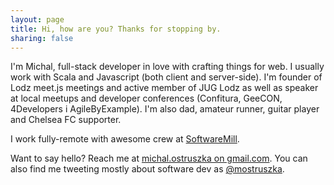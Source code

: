 ```yaml
---
layout: page
title: Hi, how are you? Thanks for stopping by.
sharing: false
---
```


I'm Michal, full-stack developer in love with crafting things for web. I usually work with Scala and Javascript (both client and server-side). I'm founder of Lodz meet.js meetings and active member of JUG Lodz as well as speaker at local meetups and developer conferences (Confitura, GeeCON, 4Developers i AgileByExample). I'm also dad, amateur runner, guitar player and Chelsea FC supporter.

I work fully-remote with awesome crew at [SoftwareMill](http://softwaremill.com").

Want to say hello? Reach me at [michal.ostruszka on gmail.com](mailto:michal.ostruszka@gmail.com). You can also find me tweeting mostly about software dev as <a href="http://twitter.com/mostruszka">@mostruszka</a>.